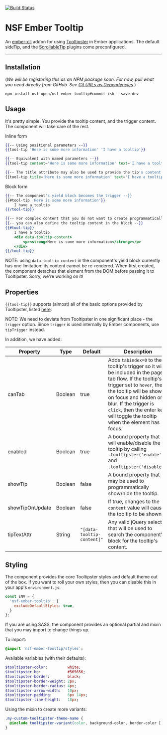 [![Build Status](https://travis-ci.org/nsf-open/nsf-ember-tooltip.svg?branch=master)](https://travis-ci.org/nsf-open/nsf-ember-tooltip)
# NSF Ember Tooltip

An [ember-cli](https://www.ember-cli.com) addon for using [Tooltipster](https://iamceege.github.io/tooltipster/) in Ember applications. The default sideTip, and the [ScrollableTip](https://github.com/louisameline/tooltipster-scrollableTip) plugins come preconfigured.

----

## Installation
(_We will be registering this as an NPM package soon. For now, pull what you need directly from GitHub. See [Git URLs as Dependencies](https://docs.npmjs.com/files/package.json#git-urls-as-dependencies)._)
```
npm install nsf-open/nsf-ember-tooltip#commit-ish --save-dev
```

## Usage
It's pretty simple. You provide the tooltip content, and the trigger content. The component will take care of the rest.

Inline form
```handlebars
{{-- Using positional parameters --}}
{{tool-tip 'Here is some more information' 'I have a tooltip'}}

{{-- Equivalent with named parameters --}}
{{tool-tip content='Here is some more information' text='I have a tooltip'}}

{{-- The title attribute may also be used to provide the tip's content --}}
{{tool-tip title='Here is some more information' text='I have a tooltip'}}
```

Block form
```handlebars
{{-- The component's yield block becomes the trigger --}}
{{#tool-tip 'Here is some more information'}}
    I have a tooltip
{{/tool-tip}}

{{-- For complex content that you do not want to create programmatically --}}
{{-- you can also define the tooltip content in the block --}}
{{#tool-tip}}
    I have a tooltip
    <div data-tooltip-content>
        <p><strong>Here is some more information</strong></p>
    </div>
{{/tool-tip}}
```
NOTE: using `data-tooltip-content` in the component's yield block currently has one limitation: its content cannot be re-rendered. When first created, the component detaches that element from the DOM before passing it to Tooltipster. Sorry, we're working on it!

## Properties
`{{tool-tip}}` supports (almost) all of the basic options provided by Tooltipster, listed [here](https://iamceege.github.io/tooltipster/#options).

NOTE: We need to deviate from Tooltipster in one significant place - the `trigger` option. Since `trigger` is used internally by Ember components, use `tipTrigger` instead.

In addition, we have added:

| Property | Type | Default | Description
| --- | --- | --- | --- |
| canTab | Boolean | true | Adds `tabindex=0` to the tooltip's trigger so it will be included in the page's tab flow. If the tooltip's trigger set to `hover`, then the tooltip will be shown on focus and hidden on blur. If the trigger is `click`, then the enter key will toggle the tooltip when the element has focus.
| enabled | Boolean | true | A bound property that will enable/disable the tooltip by calling `.tooltipster('enable')` and `.tooltipster('disable')`.
| showTip | Boolean | false | A bound property that may be used to programmatically show/hide the tooltip.
| showTipOnUpdate | Boolean | false | If true, changes to the `content` value will cause the tooltip to be shown.
| tipTextAttr | String | `"[data-tooltip-content]"` | Any valid jQuery selector that will be used to search the component's block for the tooltip's content.

## Styling
The component provides the core Tooltipster styles and default theme out of the box. If you want to roll your own styles, then you can disable this in your app's `environment.js`:
```javascript
const ENV = {
  'nsf-ember-tooltip': {
    excludeDefaultStyles: true,
  }
};
```

If you are using SASS, the component provides an optional partial and mixin that you may import to change things up.

To import:
```sass
@import 'nsf-ember-tooltip/styles';
```

Available variables (with their defaults):
```sass
$tooltipster-color:         white;
$tooltipster-bg:            #565656;
$tooltipster-border:        black;
$tooltipster-border-weight: 2px;
$tooltipster-border-radius: 4px;
$tooltipster-arrow-width:   10px;
$tooltipster-padding:       6px 14px;
$tooltipster-line-height:   18px;
```

Using the mixin to create more variants:
```sass
.my-custom-tooltipster-theme-name {
  @include tooltipster-variant(color, background-color, border-color [, border-weight: 2px, arrow-width: 10px]);
}
```
